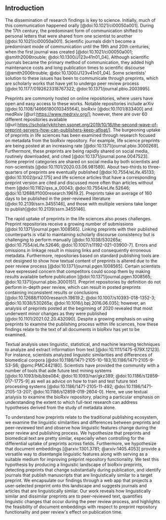 ## Introduction

The dissemination of research findings is key to science.
Initially, much of this communication happened orally [@doi:10.1021/ci00050a001].
During the 17th century, the predominant form of communication shifted to personal letters that were shared from one scientist to another [@doi:10.1021/ci00050a001].
Scientific journals didn't become a predominant mode of communication until the 19th and 20th centuries, when the first journal was created [@doi:10.1021/ci00050a001; @smith2006trouble; @doi:10.1300/J123v41n01_04].
Although scientific journals became the primary method of communication, they added high maintenance costs and long publication times to scientific discourse [@smith2006trouble; @doi:10.1300/J123v41n01_04].
Some scientists' solution to these issues has been to communicate through preprints, which are scholarly works that have yet to undergo peer review process [@doi:10.1177/0192623318767322; @doi:10.1371/journal.pbio.2003995].

Preprints are commonly hosted on online repositories, where users have open and easy access to these works.
Notable repositories include arXiv [@doi:10.1108/14666180010345564], bioRxiv [@doi:10.1101/833400] and medRxiv [@url:https://www.medrxiv.org/]; however, there are over 60 different repositories available [@url:https://scholarlykitchen.sspnet.org/2019/10/16/the-second-wave-of-preprint-servers-how-can-publishers-keep-afloat/].
The burgeoning uptake of preprints in life sciences has been examined through research focused on metadata from the bioRxiv repository.
For example, life science preprints are being posted at an increasing rate  [@doi:10.1371/journal.pbio.3000269].
Furthermore, these preprints are being rapidly shared on social media, routinely downloaded, and cited [@doi:10.1371/journal.pone.0047523].
Some preprint categories are shared on social media by both scientists and non-scientists [@doi:10.1101/2020.03.06.981589].
About two-thirds to three-quarters of preprints are eventually published [@doi:10.7554/eLife.45133; @doi:10.1002/pra2.175] and life science articles that have a corresponding preprint version are cited and discussed more often than articles without them [@doi:10.1162/qss_a_00043; @doi:10.7554/eLife.52646; @doi:10.12688/f1000research.19619.2].
Preprints take an average of 160 days to be published in the peer-reviewed literature [@doi:10.2139/ssrn.3455146], and those with multiple versions take longer to publish[@doi:10.2139/ssrn.3455146].

The rapid uptake of preprints in the life sciences also poses challenges. 
Preprint repositories receive a growing number of submissions [@doi:10.1371/journal.pgen.1008565].
Linking preprints with their published counterparts is vital to maintaining scholarly discourse consistency but is challenging to perform manually [@doi:10.1038/530265a; @doi:10.7554/eLife.52646; @doi:10.1007/s11192-021-03900-7].
Errors and omissions in linkage result in missing links and consequently erroneous metadata.
Furthermore, repositories based on standard publishing tools are not designed to show how textual content of preprints is altered due to the peer review process [@doi:10.1371/journal.pgen.1008565].
Certain scientists have expressed concern that competitors could scoop them by making results available before publication [@doi:10.1371/journal.pgen.1008565; @doi:10.1371/journal.pbio.3000151].
Preprint repositories by definition do not perform in-depth peer review, which can result in posted preprints containing inconsistent results or conclusions [@doi:10.12688/f1000research.19619.2; @doi:10.1007/s10393-018-1352-3; @doi:10.1038/530265a; @doi:10.1016/j.bpj.2016.06.035]; however, an analysis of preprints posted at the beginning of 2020 revealed that most underwent minor changes as they were published [@doi:10.1101/2021.02.20.432090].
Despite a growing emphasis on using preprints to examine the publishing process within life sciences, how these findings relate to the text of all documents in bioRxiv has yet to be examined.

Textual analysis uses linguistic, statistical, and machine learning techniques to analyze and extract information from text [@doi:10.1111/1475-679X.12123]. 
For instance, scientists analyzed linguistic similarities and differences of biomedical corpora [@doi:10.1186/1471-2105-10-183;10.1186/1471-2105-9-S3-S6; @pmc:PMC442180].
Scientists have provided the community with a number of tools that aide future text mining systems [@doi:10.1093/bib/bbs084; @doi:10.1093/nar/gkz389; @doi:10.1186/s12859-017-1775-9] as well as advice on how to train and test future text processing systems [@doi:10.1186/1471-2105-11-492; @doi:10.1186/1471-2105-13-207; @doi:10.1186/s12859-019-2604-0].
Here, we use textual analysis to examine the bioRxiv repository, placing a particular emphasis on understanding the extent to which full-text research can address hypotheses derived from the study of metadata alone.

To understand how preprints relate to the traditional publishing ecosystem, we examine the linguistic similarities and differences between preprints and peer-reviewed text and observe how linguistic features change during the peer review and publishing process.
We hypothesize that preprints and biomedical text are pretty similar, especially when controlling for the differential uptake of preprints across fields.
Furthermore, we hypothesize that document embeddings [@arxiv:1301.3781; @arxiv:1405.4053] provide a versatile way to disentangle linguistic features along with serving as a suitable medium for improving preprint repository functionality.
We test this hypothesis by producing a linguistic landscape of bioRxiv preprints, detecting preprints that change substantially during publication, and identify journals that publish manuscripts that are linguistically similar to a target preprint.
We encapsulate our findings through a web app that projects a user-selected preprint onto this landscape and suggests journals and articles that are linguistically similar.
Our work reveals how linguistically similar and dissimilar preprints are to peer-reviewed text, quantifies linguistic changes that occur during the peer review process, and highlights the feasibility of document embeddings with respect to preprint repository functionality and peer review's effect on publication time.
